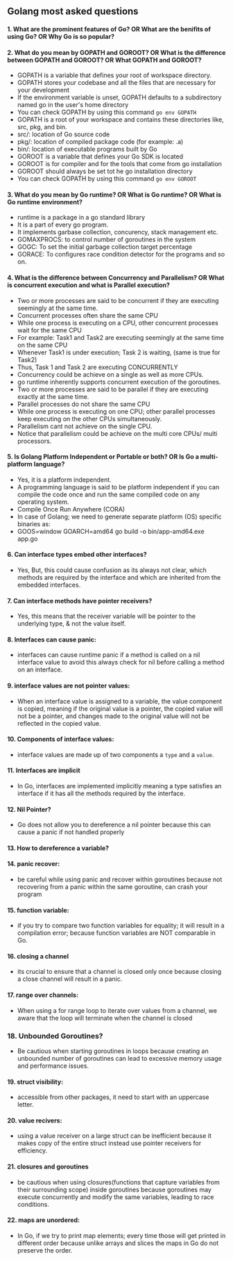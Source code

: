 ## Golang most asked questions

#### 1. What are the prominent features of Go? OR What are the benifits of using Go? OR Why Go is so popular?

#### 2. What do you mean by GOPATH and GOROOT? OR What is the difference between GOPATH and GOROOT? OR What GOPATH and GOROOT?

- GOPATH is a variable that defines your root of workspace directory.
- GOPATH stores your codebase and all the files that are necessary for your development
- If the environment variable is unset, GOPATH defaults to a subdirectory named go in the user's home directory
- You can check GOPATH by using this command `go env GOPATH`
- GOPATH is a root of your workspace and contains these directories like, src, pkg, and bin.
- src/: location of Go source code
- pkg/: location of compiled package code (for example: .a)
- bin/: location of executable programs built by Go
- GOROOT is a variable that defines your Go SDK is located
- GOROOT is for compiler and for the tools that come from go installation
- GOROOT should always be set tot he go installation directory
- You can check GOPATH by using this command `go env GOROOT`

#### 3. What do you mean by Go runtime? OR What is Go runtime? OR What is Go runtime environment?

- runtime is a package in a go standard library
- It is a part of every go program.
- It implements garbase collection, concurency, stack management etc.
- GOMAXPROCS: to control number of goroutines in the system
- GOGC: To set the initial garbage collection target percentage
- GORACE: To configures race condition detector for the programs and so on.


#### 4. What is the difference between Concurrency and Parallelism? OR What is concurrent execution and what is Parallel execution?

- Two or more processes are said to be concurrent if they are executing seemingly at the same time.
- Concurrent processes often share the same CPU
- While one process is executing on a CPU, other concurrent processes wait for the same CPU
- For example: Task1 and Task2 are executing seemingly at the same time on the same CPU
- Whenever Task1 is under execution; Task 2 is waiting, (same is true for Task2)
- Thus, Task 1 and Task 2 are executing CONCURRENTLY
- Concurrency could be achieve on a single as well as more CPUs.
- go runtime inherently supports concurrent execution of the goroutines. 
- Two or more processes are said to be parallel if they are executing exactly at the same time.
- Parallel processes do not share the same CPU
- While one process is executing on one CPU; other parallel processes keep executing on the other CPUs simultaneously.
- Parallelism cant not achieve on the single CPU.
- Notice that parallelism could be achieve on the multi core CPUs/ multi processors.

#### 5. Is Golang Platform Independent or Portable or both? OR Is Go a multi-platform language?

- Yes, it is a platform independent.
- A programming language is said to be platform independent if you can compile the code once and run the same compiled code on any operating system.
- Compile Once Run Anywhere (CORA)
- In case of Golang; we need to generate separate platform (OS) specific binaries as:
- GOOS=window GOARCH=amd64 go build -o bin/app-amd64.exe app.go

#### 6. Can interface types embed other interfaces?
- Yes, But, this could cause confusion as its always not clear, which methods are required by the interface and which are inherited from the embedded interfaces.

#### 7. Can interface methods have pointer receivers?
- Yes, this means that the receiver variable will be pointer to the underlying type, & not the value itself.

#### 8. Interfaces can cause panic:
- interfaces can cause runtime panic if a method is called on a nil interface value to avoid this always check for nil before calling a method on an interface.

#### 9. interface values are not pointer values:
- When an interface value is assigned to a variable, the value component is copied, meaning if the original value is a pointer, the copied value will not be a pointer, and changes made to the original value will not be reflected in the copied value.

#### 10. Components of interface values:
- interface values are made up of two components a `type` and a `value`.

#### 11. Interfaces are implicit
- In Go, interfaces are implemented implicitly meaning a type satisfies an interface if it has all the methods required by the interface.

#### 12. Nil Pointer?
- Go does not allow you to dereference a nil pointer because this can cause a panic if not handled properly

#### 13. How to dereference a variable?

#### 14. panic recover:
- be careful while using panic and recover within goroutines because not recovering from a panic within the same goroutine, can crash your program

#### 15. function variable:
- if you try to compare two function variables for equality; it will result in a compilation error; because function variables are NOT comparable in Go.

#### 16. closing a channel
- its crucial to ensure that a channel is closed only once because closing a close channel will result in a panic.

#### 17. range over channels:
- When using a for range loop to iterate over values from a channel, we aware that the loop will terminate when the channel is closed

### 18. Unbounded Goroutines?
- Be cautious when starting goroutines in loops because creating an unbounded number of goroutines can lead to excessive memory usage and performance issues.

#### 19. struct visibility:
- accessible from other packages, it need to start with an uppercase letter.

#### 20. value recivers:
- using a value receiver on a large struct can be inefficient because it makes copy of the entire struct instead use pointer receivers for efficiency.

#### 21. closures and goroutines
- be cautious when using closures(functions that capture variables from their surrounding scope) inside goroutines because goroutines may execute concurrently and modify the same variables, leading to race conditions.

#### 22. maps are unordered:
- In Go, if we try to print map elements; every time those will get printed in different order because unlike arrays and slices the maps in Go do not preserve the order.